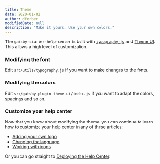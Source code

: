 ```yaml
---
title: Theme
date: 2020-01-02
author: dferber
modifiedDate: null
description: "Make it yours. Use your own colors."
---
```


The `gatsby-starter-help-center` is built with [`typography-js`](https://www.gatsbyjs.org/docs/typography-js/) and [Theme UI](https://theme-ui.com/packages/gatsby-plugin/). This allows a high level of customization.

### Modifying the font

Edit `src/utils/typography.js` if you want to make changes to the fonts.

### Modifying the colors

Edit `src/gatsby-plugin-theme-ui/index.js` if you want to adapt the colors, spacings and so on.

### Customize your help center

Now that you know about modifying the theme, you can continue to learn how to customize your help center in any of these articles:

- [Adding your own logo](/articles/customizing-brand-logo)
- [Changing the language](/articles/customizing-locale)
- [Working with icons](/articles/customizing-icons)

Or you can go straight to [Deploying the Help Center](/articles/deploy).
